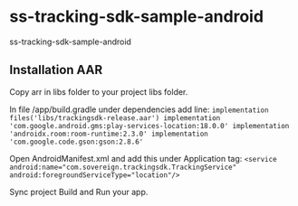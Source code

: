 # ss-tracking-sdk-sample-android

ss-tracking-sdk-sample-android
## Installation AAR
Copy arr in libs folder to your project libs folder.

In file /app/build.gradle under dependencies add line:
    `implementation files('libs/trackingsdk-release.aar')
    implementation 'com.google.android.gms:play-services-location:18.0.0'
    implementation 'androidx.room:room-runtime:2.3.0'
    implementation 'com.google.code.gson:gson:2.8.6'`
    
Open AndroidManifest.xml and add this under Application tag:
`<service android:name="com.sovereign.trackingsdk.TrackingService"
    android:foregroundServiceType="location"/>`
        
Sync project
Build and Run your app.
